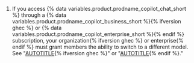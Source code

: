 1. If you access {% data variables.product.prodname_copilot_chat_short %} through a {% data variables.product.prodname_copilot_business_short %}{% ifversion ghec %} or {% data variables.product.prodname_copilot_enterprise_short %}{% endif %} subscription, your organization{% ifversion ghec %} or enterprise{% endif %} must grant members the ability to switch to a different model. See "[AUTOTITLE](/copilot/managing-copilot/managing-github-copilot-in-your-organization/setting-policies-for-copilot-in-your-organization/managing-policies-for-copilot-in-your-organization){% ifversion ghec %}" or "[AUTOTITLE](/copilot/managing-copilot/managing-copilot-for-your-enterprise/managing-policies-and-features-for-copilot-in-your-enterprise){% endif %}."
